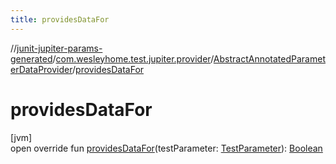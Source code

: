 ```yaml
---
title: providesDataFor
---
```

//[junit-jupiter-params-generated](../../../index.html)/[com.wesleyhome.test.jupiter.provider](../index.html)/[AbstractAnnotatedParameterDataProvider](index.html)/[providesDataFor](provides-data-for.html)



# providesDataFor



[jvm]\
open override fun [providesDataFor](provides-data-for.html)(testParameter: [TestParameter](../-test-parameter/index.html)): [Boolean](https://kotlinlang.org/api/latest/jvm/stdlib/kotlin/-boolean/index.html)




